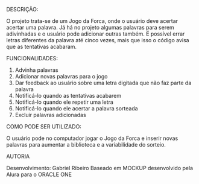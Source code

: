 DESCRIÇÃO:
  
  O projeto trata-se de um Jogo da Forca, onde o usuário deve acertar acertar uma palavra.
  Já há no projeto algumas palavras para serem adivinhadas e o usuário pode adicionar outras também.
  É possível errar letras diferentes da palavra até cinco vezes, mais que isso o código avisa que as tentativas acabaram.

FUNCIONALIDADES:

  1) Advinha palavras
  2) Adicionar novas palavras para o jogo
  3) Dar feedback ao usuário sobre uma letra digitada que não faz parte da palavra
  4) Notificá-lo quando as tentativas acabarem
  5) Notificá-lo quando ele repetir uma letra
  6) Notificá-lo quando ele acertar a palavra sorteada
  1) Excluir palavras adicionadas

COMO PODE SER UTILIZADO:

  O usuário pode no computador jogar o Jogo da Forca e inserir novas palavras para aumentar a biblioteca e a variabilidade do sorteio.

AUTORIA

  Desenvolvimento: Gabriel Ribeiro
  Baseado em MOCKUP desenvolvido pela Alura para o ORACLE ONE
